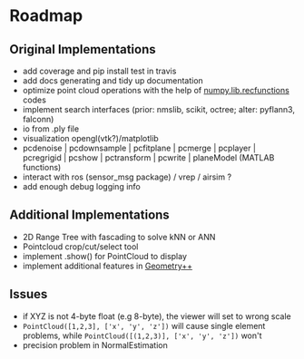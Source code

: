 # Roadmap

## Original Implementations
- add coverage and pip install test in travis
- add docs generating and tidy up documentation
- optimize point cloud operations with the help of [numpy.lib.recfunctions](https://github.com/numpy/numpy/blob/master/numpy/lib/recfunctions.py) codes
- implement search interfaces (prior: nmslib, scikit, octree; alter: pyflann3, falconn)
- io from .ply file
- visualization opengl(vtk?)/matplotlib
- pcdenoise | pcdownsample | pcfitplane | pcmerge | pcplayer | pcregrigid | pcshow | pctransform | pcwrite | planeModel (MATLAB functions)
- interact with ros (sensor_msg package) / vrep / airsim ?
- add enough debug logging info

## Additional Implementations
- 2D Range Tree with fascading to solve kNN or ANN
- Pointcloud crop/cut/select tool
- implement .show() for PointCloud to display
- implement additional features in [Geometry++](http://threepark.net/geometryplusplus/feature)

## Issues 
- if XYZ is not 4-byte float (e.g 8-byte), the viewer will set to wrong scale
- `PointCloud([1,2,3], ['x', 'y', 'z'])` will cause single element problems, while `PointCloud([(1,2,3)], ['x', 'y', 'z'])` won't
- precision problem in NormalEstimation